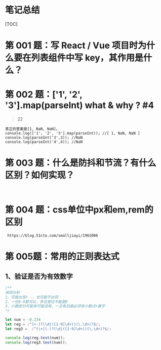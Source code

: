 # 笔记总结

[TOC]

# 第 001 题：写 React / Vue 项目时为什么要在列表组件中写 key，其作用是什么？

>  

# 第 002 题：['1', '2', '3'].map(parseInt) what & why ? #4

>  22

```
真正的答案是[1, NaN, NaN]。
console.log(['1', '2', '3'].map(parseInt)); //[ 1, NaN, NaN ]
console.log(parseInt('3',3)); //NaN
console.log(parseInt('4',4)); //NaN
```

# 第 003 题：什么是防抖和节流？有什么区别？如何实现？


 ```


 ```

# 第 004 题：css单位中px和em,rem的区别

```
 https://blog.51cto.com/smalljiayi/1962006
```

# 第 005题：常用的正则表达式

## 1、验证是否为有效数字


 ```javascript
/**
规则分析
1、可能出现+ -，也可能不出现
2、一位0-9都可以，多位首位不能是0
3、小数部分可能有可能没有，一旦有后面必须有小数点+数字
*/

let num = -0.234
let reg = /^[+-]?(\d|([1-9]\d+))(\.\d+)?$/;
let reg3 =  /^(\+|\-)?(\d|([1-9]\d+))(\.\d+)?$/;

console.log(reg.test(num));
console.log(reg3.test(num));

 ```




